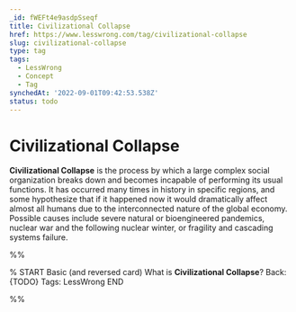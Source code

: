 ```yaml
---
_id: fWEFt4e9asdpSseqf
title: Civilizational Collapse
href: https://www.lesswrong.com/tag/civilizational-collapse
slug: civilizational-collapse
type: tag
tags:
  - LessWrong
  - Concept
  - Tag
synchedAt: '2022-09-01T09:42:53.538Z'
status: todo
---
```


# Civilizational Collapse

**Civilizational Collapse** is the process by which a large complex social organization breaks down and becomes incapable of performing its usual functions. It has occurred many times in history in specific regions, and some hypothesize that if it happened now it would dramatically affect almost all humans due to the interconnected nature of the global economy. Possible causes include severe natural or bioengineered pandemics, nuclear war and the following nuclear winter, or fragility and cascading systems failure.


%%

% START
Basic (and reversed card)
What is **Civilizational Collapse**?
Back: {TODO}
Tags: LessWrong
END
<!--ID: 1663157015513-->


%%
	
